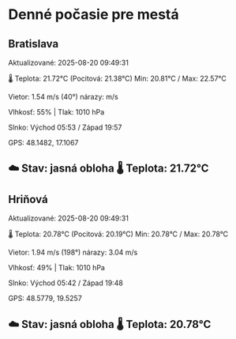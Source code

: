 ﻿# Denné počasie pre mestá

## Bratislava
Aktualizované: 2025-08-20 09:49:31

🌡️ Teplota: 21.72°C 
(Pocitová: 21.38°C)
Min: 20.81°C / Max: 22.57°C

Vietor: 1.54 m/s    (40°) 
nárazy:  m/s

Vlhkosť: 55% | Tlak: 1010 hPa

Slnko: Východ 05:53 / Západ 19:57

GPS: 48.1482, 17.1067

☁️ Stav: jasná obloha        🌡️ Teplota: 21.72°C
---

## Hriňová
Aktualizované: 2025-08-20 09:49:31

🌡️ Teplota: 20.78°C 
(Pocitová: 20.19°C)
Min: 20.78°C / Max: 20.78°C

Vietor: 1.94 m/s (198°)
nárazy: 3.04 m/s

Vlhkosť: 49% | Tlak: 1010 hPa

Slnko: Východ 05:42 / Západ 19:48

GPS: 48.5779, 19.5257

☁️ Stav: jasná obloha        🌡️ Teplota: 20.78°C
---
